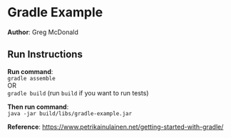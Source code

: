 # **Gradle Example**
**Author**: Greg McDonald  

## Run Instructions
**Run command**:  
`gradle assemble`  
OR  
`gradle build` (run `build` if you want to run tests)

**Then run command**:  
`java -jar build/libs/gradle-example.jar`

**Reference**: https://www.petrikainulainen.net/getting-started-with-gradle/
